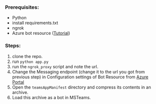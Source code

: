 ### Prerequisites:
- Python
- install requirements.txt
- ngrok
- Azure bot resource ([Tutorial](https://learn.microsoft.com/en-us/microsoftteams/platform/sbs-teams-conversation-bot?tabs=ngrok))
### Steps:
1. clone the repo.
2. run `python app.py`
3. run the `ngrok_proxy` script and note the url.
4. Change the Messaging endpoint (change it to the url you got from previous step) in Configuration settings of Bot Resource from [Azure Portal](https://portal.azure.com/)
5. Open the `teamsAppManifest` directory and compress its contents in an archive.
6. Load this archive as a bot in MSTeams.

